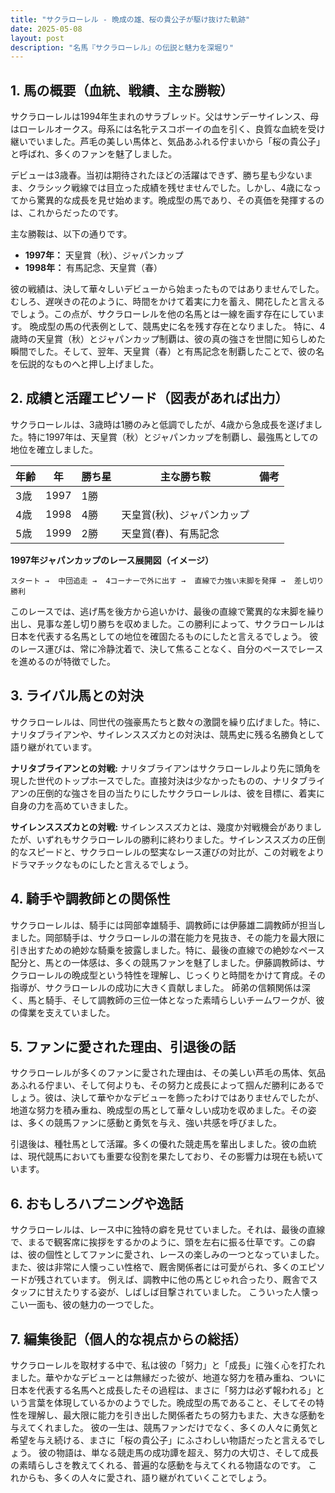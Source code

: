 ```yaml
---
title: "サクラローレル - 晩成の雄、桜の貴公子が駆け抜けた軌跡"
date: 2025-05-08
layout: post
description: "名馬『サクラローレル』の伝説と魅力を深堀り"
---
```


## 1. 馬の概要（血統、戦績、主な勝鞍）

サクラローレルは1994年生まれのサラブレッド。父はサンデーサイレンス、母はローレルオークス。母系には名牝テスコボーイの血を引く、良質な血統を受け継いでいました。芦毛の美しい馬体と、気品あふれる佇まいから「桜の貴公子」と呼ばれ、多くのファンを魅了しました。

デビューは3歳春。当初は期待されたほどの活躍はできず、勝ち星も少ないまま、クラシック戦線では目立った成績を残せませんでした。しかし、4歳になってから驚異的な成長を見せ始めます。晩成型の馬であり、その真価を発揮するのは、これからだったのです。

主な勝鞍は、以下の通りです。

* **1997年：** 天皇賞（秋）、ジャパンカップ
* **1998年：** 有馬記念、天皇賞（春）


彼の戦績は、決して華々しいデビューから始まったものではありませんでした。むしろ、遅咲きの花のように、時間をかけて着実に力を蓄え、開花したと言えるでしょう。この点が、サクラローレルを他の名馬とは一線を画す存在にしています。  晩成型の馬の代表例として、競馬史に名を残す存在となりました。  特に、4歳時の天皇賞（秋）とジャパンカップ制覇は、彼の真の強さを世間に知らしめた瞬間でした。そして、翌年、天皇賞（春）と有馬記念を制覇したことで、彼の名を伝説的なものへと押し上げました。


## 2. 成績と活躍エピソード（図表があれば出力）

サクラローレルは、3歳時は1勝のみと低調でしたが、4歳から急成長を遂げました。特に1997年は、天皇賞（秋）とジャパンカップを制覇し、最強馬としての地位を確立しました。

| 年齢 | 年 | 勝ち星 | 主な勝ち鞍 | 備考 |
|---|---|---|---|---|
| 3歳 | 1997 | 1勝 |  |  |
| 4歳 | 1998 | 4勝 | 天皇賞(秋)、ジャパンカップ |  |
| 5歳 | 1999 | 2勝 | 天皇賞(春)、有馬記念 |  |


**1997年ジャパンカップのレース展開図（イメージ）**

```
スタート →  中団追走 →  4コーナーで外に出す →  直線で力強い末脚を発揮 →  差し切り勝利
```

このレースでは、逃げ馬を後方から追いかけ、最後の直線で驚異的な末脚を繰り出し、見事な差し切り勝ちを収めました。この勝利によって、サクラローレルは日本を代表する名馬としての地位を確固たるものにしたと言えるでしょう。  彼のレース運びは、常に冷静沈着で、決して焦ることなく、自分のペースでレースを進めるのが特徴でした。


## 3. ライバル馬との対決

サクラローレルは、同世代の強豪馬たちと数々の激闘を繰り広げました。特に、ナリタブライアンや、サイレンススズカとの対決は、競馬史に残る名勝負として語り継がれています。

**ナリタブライアンとの対戦:**  ナリタブライアンはサクラローレルより先に頭角を現した世代のトップホースでした。直接対決は少なかったものの、ナリタブライアンの圧倒的な強さを目の当たりにしたサクラローレルは、彼を目標に、着実に自身の力を高めていきました。

**サイレンススズカとの対戦:**  サイレンススズカとは、幾度か対戦機会がありましたが、いずれもサクラローレルの勝利に終わりました。サイレンススズカの圧倒的なスピードと、サクラローレルの堅実なレース運びの対比が、この対戦をよりドラマチックなものにしたと言えるでしょう。


## 4. 騎手や調教師との関係性

サクラローレルは、騎手には岡部幸雄騎手、調教師には伊藤雄二調教師が担当しました。岡部騎手は、サクラローレルの潜在能力を見抜き、その能力を最大限に引き出すための絶妙な騎乗を披露しました。特に、最後の直線での絶妙なペース配分と、馬との一体感は、多くの競馬ファンを魅了しました。伊藤調教師は、サクラローレルの晩成型という特性を理解し、じっくりと時間をかけて育成。その指導が、サクラローレルの成功に大きく貢献しました。  師弟の信頼関係は深く、馬と騎手、そして調教師の三位一体となった素晴らしいチームワークが、彼の偉業を支えていました。


## 5. ファンに愛された理由、引退後の話

サクラローレルが多くのファンに愛された理由は、その美しい芦毛の馬体、気品あふれる佇まい、そして何よりも、その努力と成長によって掴んだ勝利にあるでしょう。彼は、決して華やかなデビューを飾ったわけではありませんでしたが、地道な努力を積み重ね、晩成型の馬として華々しい成功を収めました。その姿は、多くの競馬ファンに感動と勇気を与え、強い共感を呼びました。

引退後は、種牡馬として活躍。多くの優れた競走馬を輩出しました。彼の血統は、現代競馬においても重要な役割を果たしており、その影響力は現在も続いています。


## 6. おもしろハプニングや逸話

サクラローレルは、レース中に独特の癖を見せていました。それは、最後の直線で、まるで観客席に挨拶をするかのように、頭を左右に振る仕草です。この癖は、彼の個性としてファンに愛され、レースの楽しみの一つとなっていました。また、彼は非常に人懐っこい性格で、厩舎関係者には可愛がられ、多くのエピソードが残されています。  例えば、調教中に他の馬とじゃれ合ったり、厩舎でスタッフに甘えたりする姿が、しばしば目撃されていました。  こういった人懐っこい一面も、彼の魅力の一つでした。


## 7. 編集後記（個人的な視点からの総括）

サクラローレルを取材する中で、私は彼の「努力」と「成長」に強く心を打たれました。華やかなデビューとは無縁だった彼が、地道な努力を積み重ね、ついに日本を代表する名馬へと成長したその過程は、まさに「努力は必ず報われる」という言葉を体現しているかのようでした。晩成型の馬であること、そしてその特性を理解し、最大限に能力を引き出した関係者たちの努力もまた、大きな感動を与えてくれました。  彼の一生は、競馬ファンだけでなく、多くの人々に勇気と希望を与え続ける、まさに「桜の貴公子」にふさわしい物語だったと言えるでしょう。  彼の物語は、単なる競走馬の成功譚を超え、努力の大切さ、そして成長の素晴らしさを教えてくれる、普遍的な感動を与えてくれる物語なのです。  これからも、多くの人々に愛され、語り継がれていくことでしょう。
